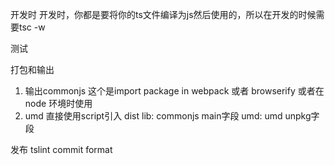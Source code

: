 开发时
开发时，你都是要将你的ts文件编译为js然后使用的，所以在开发的时候需要tsc -w

测试

打包和输出
1. 输出commonjs 这个是import package in webpack 或者 browserify 或者在node 环境时使用
2. umd 直接使用script引入
dist
  lib: commonjs main字段
  umd: umd unpkg字段

发布
tslint
commit format

